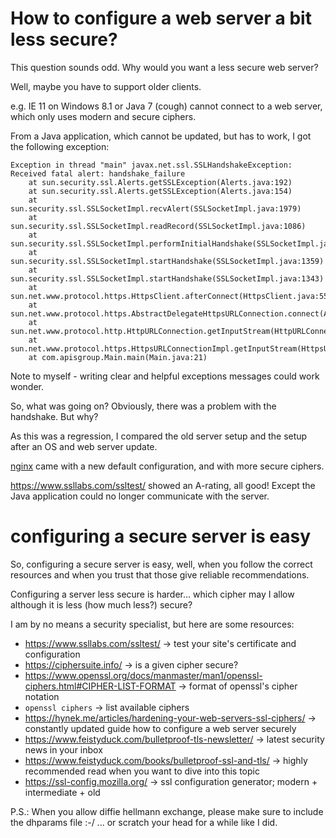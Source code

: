 # How to configure a web server a bit less secure?

This question sounds odd.
Why would you want a less secure web server?

Well, maybe you have to support older clients.

e.g. IE 11 on Windows 8.1 or Java 7 (cough) cannot connect to a web server, which only uses modern and secure ciphers.

From a Java application, which cannot be updated, but has to work, I got the following exception:

```
Exception in thread "main" javax.net.ssl.SSLHandshakeException: Received fatal alert: handshake_failure
	at sun.security.ssl.Alerts.getSSLException(Alerts.java:192)
	at sun.security.ssl.Alerts.getSSLException(Alerts.java:154)
	at sun.security.ssl.SSLSocketImpl.recvAlert(SSLSocketImpl.java:1979)
	at sun.security.ssl.SSLSocketImpl.readRecord(SSLSocketImpl.java:1086)
	at sun.security.ssl.SSLSocketImpl.performInitialHandshake(SSLSocketImpl.java:1332)
	at sun.security.ssl.SSLSocketImpl.startHandshake(SSLSocketImpl.java:1359)
	at sun.security.ssl.SSLSocketImpl.startHandshake(SSLSocketImpl.java:1343)
	at sun.net.www.protocol.https.HttpsClient.afterConnect(HttpsClient.java:559)
	at sun.net.www.protocol.https.AbstractDelegateHttpsURLConnection.connect(AbstractDelegateHttpsURLConnection.java:185)
	at sun.net.www.protocol.http.HttpURLConnection.getInputStream(HttpURLConnection.java:1301)
	at sun.net.www.protocol.https.HttpsURLConnectionImpl.getInputStream(HttpsURLConnectionImpl.java:254)
	at com.apisgroup.Main.main(Main.java:21)
```

Note to myself - writing clear and helpful exceptions messages could work wonder.

So, what was going on?
Obviously, there was a problem with the handshake. But why?

As this was a regression, I compared the old server setup and the setup after an OS and web server update.

[nginx](https://www.nginx.com/) came with a new default configuration, and with more secure ciphers.

https://www.ssllabs.com/ssltest/ showed an A-rating, all good!
Except the Java application could no longer communicate with the server.

# configuring a secure server is easy

So, configuring a secure server is easy, well, when you follow the correct resources and when you trust that those give reliable recommendations.

Configuring a server less secure is harder... which cipher may I allow although it is less (how much less?) secure?

I am by no means a security specialist, but here are some resources:

- https://www.ssllabs.com/ssltest/ -> test your site's certificate and configuration
- https://ciphersuite.info/ -> is a given cipher secure?
- https://www.openssl.org/docs/manmaster/man1/openssl-ciphers.html#CIPHER-LIST-FORMAT -> format of openssl's cipher notation
- `openssl ciphers` -> list available ciphers
- https://hynek.me/articles/hardening-your-web-servers-ssl-ciphers/ -> constantly updated guide how to configure a web server securely
- https://www.feistyduck.com/bulletproof-tls-newsletter/ -> latest security news in your inbox
- https://www.feistyduck.com/books/bulletproof-ssl-and-tls/ -> highly recommended read when you want to dive into this topic
- https://ssl-config.mozilla.org/ -> ssl configuration generator; modern + intermediate + old

P.S.: When you allow diffie hellmann exchange, please make sure to include the dhparams file :-/ ... or scratch your head for a while like I did.
